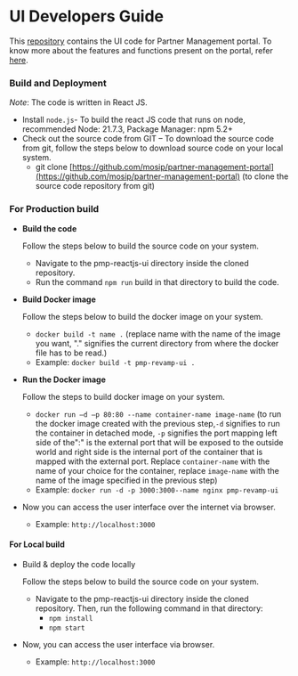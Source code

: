 # UI Developers Guide

This [repository](https://github.com/mosip/partner-management-portal) contains the UI code for Partner Management portal. To know more about the features and functions present on the portal, refer [here](https://docs.mosip.io/1.2.0/modules/partner-management-services/partner-management-portal).

### Build and Deployment

_Note_: The code is written in React JS.

* Install `node.js`- To build the react JS code that runs on node, recommended Node: 21.7.3, Package Manager: npm 5.2+
* Check out the source code from GIT – To download the source code from git, follow the steps below to download source code on your local system.
  * git clone [https://github.com/mosip/partner-management-portal](https://github.com/mosip/partner-management-portal) (to clone the source code repository from git)

### For Production build

*   **Build the code**

    Follow the steps below to build the source code on your system.

    * Navigate to the pmp-reactjs-ui directory inside the cloned repository.
    * Run the command `npm run` build in that directory to build the code.
*   **Build Docker image**

    Follow the steps below to build the docker image on your system.

    * `docker build -t name .` (replace name with the name of the image you want, "." signifies the current directory from where the docker file has to be read.)
    * Example: `docker build -t pmp-revamp-ui .`

*   **Run the Docker image**

    Follow the steps to build docker image on your system.

    * `docker run –d –p 80:80 --name container-name image-name` (to run the docker image created with the previous step,`-d` signifies to run the container in detached mode, `-p` signifies the port mapping left side of the":" is the external port that will be exposed to the outside world and right side is the internal port of the container that is mapped with the external port. Replace `container-name` with the name of your choice for the container, replace `image-name` with the name of the image specified in the previous step)
    * Example: `docker run -d -p 3000:3000--name nginx pmp-revamp-ui`

* Now you can access the user interface over the internet via browser.
  * Example: `http://localhost:3000`


#### For Local build

*   Build & deploy the code locally

    Follow the steps below to build the source code on your system.

    * Navigate to the pmp-reactjs-ui directory inside the cloned repository. Then, run the following command in that directory:
      * `npm install`
      * `npm start`
* Now, you can access the user interface via browser.
  * Example: `http://localhost:3000`
